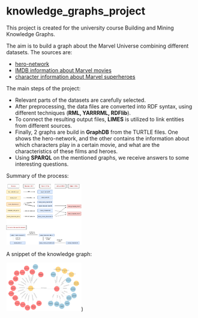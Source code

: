 # knowledge_graphs_project
This project is created for the university course Building and Mining Knowledge Graphs.

The aim is to build a graph about the Marvel Universe combining different datasets. The sources are:
* [hero-network](https://www.kaggle.com/csanhueza/the-marvel-universe-social-network)
* [IMDB information about Marvel movies](https://www.kaggle.com/leonardopena/marvel-vs-dc)
* [character information about Marvel superheroes](https://www.kaggle.com/dannielr/marvel-superheroes)

The main steps of the project:
* Relevant parts of the datasets are carefully selected.
* After preprocessing, the data files are converted into RDF syntax, using different techniques (**RML, YARRRML, RDFlib**).
* To connect the resulting output files, **LIMES** is utilized to link entities from different sources.
* Finally, 2 graphs are build in **GraphDB** from the TURTLE files. One shows the hero-network, and the other contains the information about which characters play in a certain movie, and what are the characteristics of these films and heroes. 
* Using **SPARQL** on the mentioned graphs, we receive answers to some interesting questions.

Summary of the process:

<img src="./visualization/schema.png" width="200" />



A snippet of the knowledge graph:

<img src="./visualization/graphDB.png" width="200" />)
